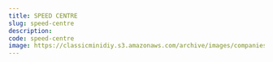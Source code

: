 ```yaml
---
title: SPEED CENTRE
slug: speed-centre
description:
code: speed-centre
image: https://classicminidiy.s3.amazonaws.com/archive/images/companies/wpe5a71475_05_06.jpg
---
```


<!-- Content of the page -->

##

    